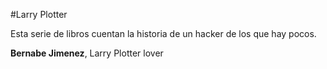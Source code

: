 #Larry Plotter

Esta serie de libros cuentan la historia de un hacker de los que hay pocos.


**Bernabe Jimenez**, Larry Plotter lover 
